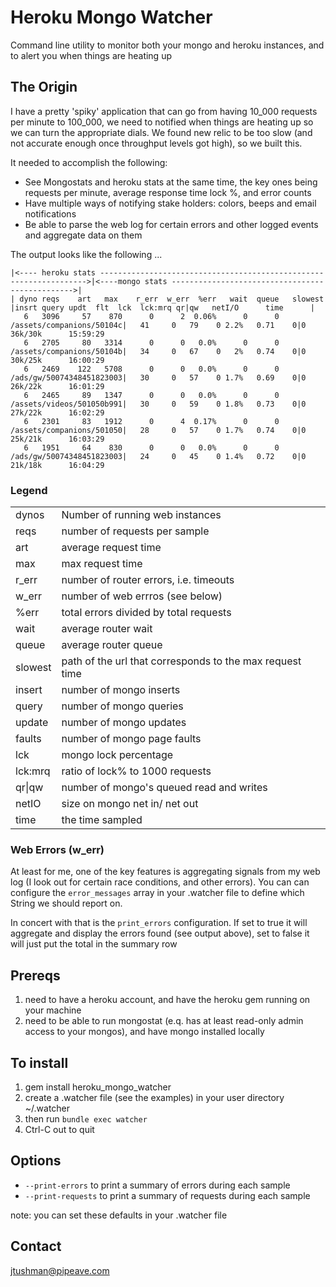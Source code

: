 # Heroku Mongo Watcher

Command line utility to monitor both your mongo and heroku instances, and to alert you when things are heating up

## The Origin

I have a pretty 'spiky' application that can go from having 10_000 requests per minute to 100_000, we need to notified
when things are heating up so we can turn the appropriate dials.  We found new relic to be too slow
(and not accurate enough once throughput levels got high), so we built this.

It needed to accomplish the following:

* See Mongostats and heroku stats at the same time, the key ones being requests per minute, average response time
  lock %, and error counts
* Have multiple ways of notifying stake holders: colors, beeps and email notifications
* Be able to parse the web log for certain errors and other logged events and aggregate data on them

The output looks like the following ...

    |<---- heroku stats ------------------------------------------------------------------->|<----mongo stats ------------------------------------------------>|
    | dyno reqs    art   max    r_err  w_err  %err   wait  queue   slowest                  |insrt query updt  flt  lck  lck:mrq qr|qw   netI/O      time      |
       6   3096     57    870      0      2  0.06%      0      0   /assets/companions/50104c|   41     0   79    0 2.2%   0.71    0|0   36k/30k      15:59:29
       6   2705     80   3314      0      0   0.0%      0      0   /assets/companions/50104b|   34     0   67    0   2%   0.74    0|0   30k/25k      16:00:29
       6   2469    122   5708      0      0   0.0%      0      0   /ads/gw/50074348451823003|   30     0   57    0 1.7%   0.69    0|0   26k/22k      16:01:29
       6   2465     89   1347      0      0   0.0%      0      0   /assets/videos/501050b991|   30     0   59    0 1.8%   0.73    0|0   27k/22k      16:02:29
       6   2301     83   1912      0      4  0.17%      0      0   /assets/companions/501050|   28     0   57    0 1.7%   0.74    0|0   25k/21k      16:03:29
       6   1951     64    830      0      0   0.0%      0      0   /ads/gw/50074348451823003|   24     0   45    0 1.4%   0.72    0|0   21k/18k      16:04:29

### Legend
<table>
    <tr><td>dynos</td><td>Number of running web instances</td></tr>
    <tr><td>reqs</td><td>number of requests per sample</td></tr>
    <tr><td>art</td><td>average request time</td></tr>
    <tr><td>max</td><td>max request time</td></tr>
    <tr><td>r_err</td><td>number of router errors, i.e. timeouts</td></tr>
    <tr><td>w_err</td><td>number of web errros (see below)</td></tr>
    <tr><td>%err</td><td>total errors divided by total requests</td></tr>
    <tr><td>wait</td><td>average router wait</td></tr>
    <tr><td>queue</td><td>average router queue</td></tr>
    <tr><td>slowest</td><td>path of the url that corresponds to the max request time</td></tr>
    <tr><td>insert</td><td>number of mongo inserts</td></tr>
    <tr><td>query</td><td>number of mongo queries</td></tr>
    <tr><td>update</td><td>number of mongo updates</td></tr>
    <tr><td>faults</td><td>number of mongo page faults</td></tr>
    <tr><td>lck</td><td>mongo lock percentage</td></tr>
    <tr><td>lck:mrq</td><td>ratio of lock% to 1000 requests</td></tr>
    <tr><td>qr|qw</td><td>number of mongo's queued read and writes</td></tr>
    <tr><td>netIO</td><td>size on mongo net in/ net out</td></tr>
    <tr><td>time</td><td>the time sampled</td></tr>
</table>

### Web Errors (w_err)
At least for me, one of the key features is aggregating signals from my web log (I look out for certain race conditions,
and other errors).  You can can configure the `error_messages` array in your .watcher file to define which String we
should report on.

In concert with that is the `print_errors` configuration.  If set to true it will aggregate and display the errors
found (see output above), set to false it will just put the total in the summary row


## Prereqs

1. need to have a heroku account, and have the heroku gem running on your machine
2. need to be able to run mongostat (e.q. has at least read-only admin access to your mongos), and have mongo installed
locally

## To install

1. gem install heroku_mongo_watcher
2. create a .watcher file (see the examples) in your user directory ~/.watcher
3. then run `bundle exec watcher`
4. Ctrl-C out to quit

## Options

*  `--print-errors` to print a summary of errors during each sample
*  `--print-requests` to print a summary of requests during each sample

note: you can set these defaults in your .watcher file

## Contact

jtushman@pipeave.com
